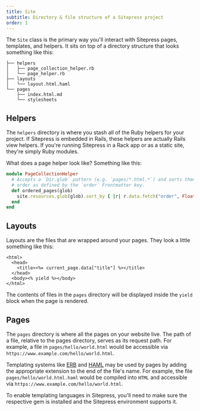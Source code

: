 ```yaml
---
title: Site
subtitle: Directory & file structure of a Sitepress project
order: 1
---
```


The `Site` class is the primary way you'll interact with Sitepress pages, templates, and helpers. It sits on top of a directory structure that looks something like this:

```
├── helpers
│   ├── page_collection_helper.rb
│   └── page_helper.rb
├── layouts
│   └── layout.html.haml
└── pages
    ├── index.html.md
    └── stylesheets
```

## Helpers

The `helpers` directory is where you stash all of the Ruby helpers for your project. If Sitepress is embedded in Rails, these helpers are actually Rails view helpers. If you're running Sitepress in a Rack app or as a static site, they're simply Ruby modules.

What does a page helper look like? Something like this:

```ruby
module PageCollectionHelper
  # Accepts a `Dir.glob` pattern (e.g. `pages/*.html.*`) and sorts them in
  # order as defined by the `order` Frontmatter key.
  def ordered_pages(glob)
    site.resources.glob(glob).sort_by { |r| r.data.fetch("order", Float::INFINITY) }
  end
end
```

## Layouts

Layouts are the files that are wrapped around your pages. They look a little something like this:

```erb
<html>
  <head>
    <title><%= current_page.data["title"] %></title>
  </head>
  <body><% yield %></body>
</html>
```

The contents of files in the `pages` directory will be displayed inside the `yield` block when the page is rendered.

## Pages

The `pages` directory is where all the pages on your website live. The path of a file, relative to the pages directory, serves as its request path. For example, a file in `pages/hello/world.html` would be accessible via `https://www.example.com/hello/world.html`.

Templating systems like [ERB](https://ruby-doc.org/stdlib-2.3.1/libdoc/erb/rdoc/ERB.html) and [HAML](http://haml.info) may be used by pages by adding the appropriate extension to the end of the file's name. For example, the file `pages/hello/world.html.haml` would be compiled into `HTML` and accessible via `https://www.example.com/hello/world.html`.

To enable templating languages in Sitepress, you'll need to make sure the respective gem is installed and the Sitepress environment supports it.

